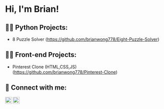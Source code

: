 <h1>Hi, I'm Brian! </h1>

<h2>👨‍💻 Python Projects:</h2>

- 8 Puzzle Solver (https://github.com/brianwong778/Eight-Puzzle-Solver)

<h2>👨‍💻 Front-end Projects:</h2>

- Pinterest Clone (HTML,CSS,JS) (https://github.com/brianwong778/Pinterest-Clone)




<h2> 🤳 Connect with me:</h2>



[<img align="left" alt="Brian Wong | LinkedIn" width="22px" src="https://cdn.jsdelivr.net/npm/simple-icons@v3/icons/linkedin.svg" />][linkedin]
[<img align="left" alt="Brian Wong | Instagram" width="22px" src="https://cdn.jsdelivr.net/npm/simple-icons@v3/icons/instagram.svg" />][instagram]


[instagram]: https://www.instagram.com/brianwon.g/?hl=en
[linkedin]: https://www.linkedin.com/in/brian-wong-5242b6224/


